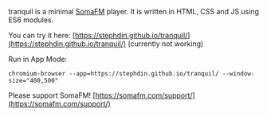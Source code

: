 tranquil is a minimal [SomaFM](https://somafm.com/) player. It is written in HTML, CSS and JS using ES6 modules.

You can try it here: [https://stephdin.github.io/tranquil/](https://stephdin.github.io/tranquil/)
(currently not working)

Run in App Mode: 
```
chromium-browser --app=https://stephdin.github.io/tranquil/ --window-size="400,500"
```

Please support SomaFM! [https://somafm.com/support/](https://somafm.com/support/)
